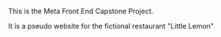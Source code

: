 This is the Meta Front End Capstone Project. 

It is a pseudo website for the fictional restaurant "Little Lemon" 
